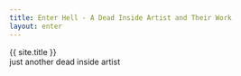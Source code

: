 ```yaml
---
title: Enter Hell - A Dead Inside Artist and Their Work
layout: enter
---
```


<span class="enter_title">{{ site.title }}</span>
<br>
<span class="enter_subtitle">just another dead inside artist</span>
